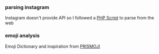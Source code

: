 ### parsing instagram

Instagram doesn't provide API so I followed a [PHP Script](https://github.com/postaddictme/instagram-php-scraper) to parse from the web

### emoji analysis

Emoji Dictionary and inspiration from [PRISMOJI](https://github.com/PRISMOJI/emojis/tree/master/2017.0206%20emoji%20data%20science%20tutorial)
